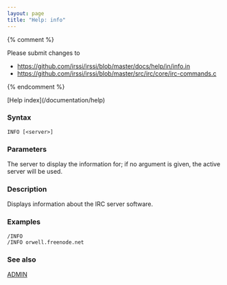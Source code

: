```yaml
---
layout: page
title: "Help: info"
---
```


{% comment %}

Please submit changes to
- https://github.com/irssi/irssi/blob/master/docs/help/in/info.in
- https://github.com/irssi/irssi/blob/master/src/irc/core/irc-commands.c


{% endcomment %}
<nav markdown="1">
[Help index](/documentation/help)
</nav>

### Syntax ###

<div class="highlight irssisyntax"><pre style="\-\-cmdlen:4ch"><code><span class="synB">INFO</span> <span class="syn10">[<span class="syn09">&lt;server></span>]</span></code></pre></div>



### Parameters ###

The server to display the information for; if no argument is given, the
active server will be used.

### Description ###

Displays information about the IRC server software.

### Examples ###

    /INFO
    /INFO orwell.freenode.net

### See also ###
[ADMIN](/documentation/help/admin)

